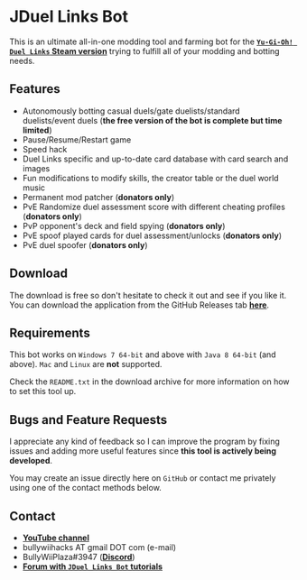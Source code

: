 # JDuel Links Bot

This is an ultimate all-in-one modding tool and farming bot for the [**`Yu-Gi-Oh! Duel Links` Steam version**](https://store.steampowered.com/app/601510/YuGiOh_Duel_Links) trying to fulfill all of your modding and botting needs.

## Features

- Autonomously botting casual duels/gate duelists/standard duelists/event duels (**the free version of the bot is complete but time limited**)
- Pause/Resume/Restart game
- Speed hack
- Duel Links specific and up-to-date card database with card search and images
- Fun modifications to modify skills, the creator table or the duel world music
- Permanent mod patcher (**donators only**)
- PvE Randomize duel assessment score with different cheating profiles (**donators only**)
- PvP opponent's deck and field spying (**donators only**)
- PvE spoof played cards for duel assessment/unlocks (**donators only**)
- PvE duel spoofer (**donators only**)

## Download

The download is free so don't hesitate to check it out and see if you like it. You can download the application from the GitHub Releases tab [**here**](https://github.com/BullyWiiPlaza/JDuel-Links-Bot/releases/latest).

## Requirements

This bot works on `Windows 7 64-bit` and above with `Java 8 64-bit` (and above). `Mac` and `Linux` are **not** supported.

Check the `README.txt` in the download archive for more information on how to set this tool up.

## Bugs and Feature Requests

I appreciate any kind of feedback so I can improve the program by fixing issues and adding more useful features since **this tool is actively being developed**.

You may create an issue directly here on `GitHub` or contact me privately using one of the contact methods below.

## Contact

- [**YouTube channel**](https://www.youtube.com/user/BullyWiiPlaza)
- bullywiihacks AT gmail DOT com (e-mail)
- BullyWiiPlaza#3947 ([**Discord**](https://discordapp.com))
- [**Forum with `JDuel Links Bot` tutorials**](https://bullywiihacks.forumotion.com/f208-)